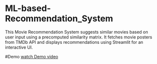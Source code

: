 # ML-based-Recommendation_System
This Movie Recommendation System suggests similar movies based on user input using a precomputed similarity matrix. It fetches movie posters from TMDb API and displays recommendations using Streamlit for an interactive UI.

#Demo
[watch Demo video](https://github.com/Rkirthi1234/ML-based-Recommendation_System/blob/main/demo.mp4)
